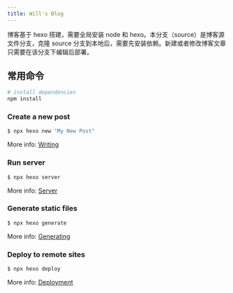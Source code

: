 ```yaml
---
title: Will's Blog
---
```


博客基于 hexo 搭建，需要全局安装 node 和 hexo。本分支（source）是博客源文件分支，克隆 source 分支到本地后，需要先安装依赖。新建或者修改博客文章只需要在该分支下编辑后部署。

## 常用命令

``` bash
# install dependencies
npm install
```

### Create a new post

``` bash
$ npx hexo new "My New Post"
```

More info: [Writing](https://hexo.io/docs/writing.html)

### Run server

``` bash
$ npx hexo server
```

More info: [Server](https://hexo.io/docs/server.html)

### Generate static files

``` bash
$ npx hexo generate
```

More info: [Generating](https://hexo.io/docs/generating.html)

### Deploy to remote sites

``` bash
$ npx hexo deploy
```

More info: [Deployment](https://hexo.io/docs/one-command-deployment.html)
